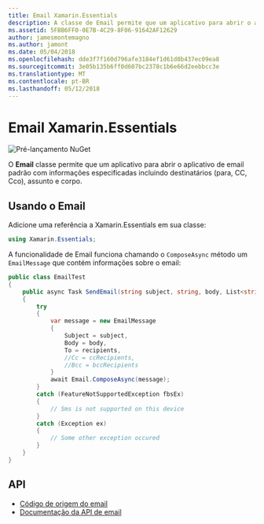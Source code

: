 ```yaml
---
title: Email Xamarin.Essentials
description: A classe de Email permite que um aplicativo para abrir o aplicativo de email padrão com informações especificadas incluindo destinatários (para, CC, Cco), assunto e corpo.
ms.assetid: 5FBB6FF0-0E7B-4C29-8F06-91642AF12629
author: jamesmontemagno
ms.author: jamont
ms.date: 05/04/2018
ms.openlocfilehash: dde3f7f160d796afe3184ef1d61d8b437ec09ea8
ms.sourcegitcommit: 3e05b135b6ff0d607bc2378c1b6e66d2eebbcc3e
ms.translationtype: MT
ms.contentlocale: pt-BR
ms.lasthandoff: 05/12/2018
---
```

# <a name="xamarinessentials-email"></a>Email Xamarin.Essentials

![Pré-lançamento NuGet](~/media/shared/pre-release.png)

O **Email** classe permite que um aplicativo para abrir o aplicativo de email padrão com informações especificadas incluindo destinatários (para, CC, Cco), assunto e corpo.

## <a name="using-email"></a>Usando o Email

Adicione uma referência a Xamarin.Essentials em sua classe:

```csharp
using Xamarin.Essentials;
```

A funcionalidade de Email funciona chamando o `ComposeAsync` método um `EmailMessage` que contém informações sobre o email:

```csharp
public class EmailTest
{
    public async Task SendEmail(string subject, string, body, List<string> recipients)
    {
        try
        {
            var message = new EmailMessage
            {
                Subject = subject,
                Body = body,
                To = recipients,
                //Cc = ccRecipients,
                //Bcc = bccRecipients
            }
            await Email.ComposeAsync(message);
        }
        catch (FeatureNotSupportedException fbsEx)
        {
            // Sms is not supported on this device
        }
        catch (Exception ex)
        {
            // Some other exception occured
        }
    }
}
```

## <a name="api"></a>API

- [Código de origem do email](https://github.com/xamarin/Essentials/tree/master/Xamarin.Essentials/Email)
- [Documentação da API de email](xref:Xamarin.Essentials.Email)

